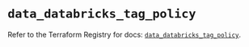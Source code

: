 # `data_databricks_tag_policy`

Refer to the Terraform Registry for docs: [`data_databricks_tag_policy`](https://registry.terraform.io/providers/databricks/databricks/1.88.0/docs/data-sources/tag_policy).
